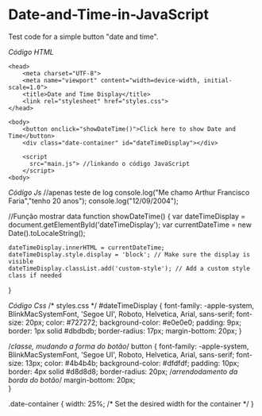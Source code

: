 # Date-and-Time-in-JavaScript
Test code for a simple button "date and time". 

*Código HTML*
<html>

    <head>
        <meta charset="UTF-8">
        <meta name="viewport" content="width=device-width, initial-scale=1.0">
        <title>Date and Time Display</title>
        <link rel="stylesheet" href="styles.css">
    </head>

    <body>
        <button onclick="showDateTime()">Click here to show Date and Time</button>
        <div class="date-container" id="dateTimeDisplay"></div>

        <script
          src="main.js"> //linkando o código JavaScript 
        </script>
    <body>
</html>


*Código Js*
//apenas teste de log
console.log("Me chamo Arthur Francisco Faria","tenho 20 anos"); 
console.log("12/09/2004");

//Função mostrar data
function showDateTime() {
    var dateTimeDisplay = document.getElementById('dateTimeDisplay');
    var currentDateTime = new Date().toLocaleString();

    dateTimeDisplay.innerHTML = currentDateTime;
    dateTimeDisplay.style.display = 'block'; // Make sure the display is visible
    dateTimeDisplay.classList.add('custom-style'); // Add a custom style class if needed
}


*Código Css*
/* styles.css */
#dateTimeDisplay {
    font-family: -apple-system, BlinkMacSystemFont, 'Segoe UI', Roboto, Helvetica, Arial, sans-serif;
    font-size: 20px;
    color: #727272;
    background-color: #e0e0e0;
    padding: 9px;
    border: 1px solid #dbdbdb;
    border-radius: 17px;
    margin-bottom: 20px;
}

/*classe, mudando a forma do botão*/
button {
    font-family: -apple-system, BlinkMacSystemFont, 'Segoe UI', Roboto, Helvetica, Arial, sans-serif;
    font-size: 13px;
    color: #4b4b4b;
    background-color: #dfdfdf;
    padding: 10px;
    border: 4px solid #d8d8d8;
    border-radius: 20px; /*arrendodamento da borda do botão*/
    margin-bottom: 20px;    
}

.date-container {
    width: 25%; /* Set the desired width for the container */
}
